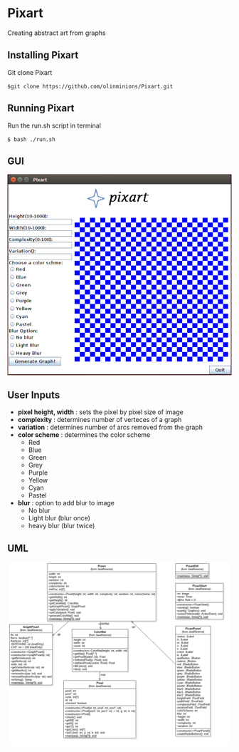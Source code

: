 # Pixart
Creating abstract art from graphs

## Installing Pixart
Git clone Pixart
<pre><code>$git clone https://github.com/olinminions/Pixart.git</code></pre>

## Running Pixart
Run the run.sh script in terminal 
<pre><code>$ bash ./run.sh</code></pre>

## GUI
![GUI](https://github.com/olinminions/Pixart/blob/master/images/gui.png "GUI")

## User Inputs
* **pixel height, width** : sets the pixel by pixel size of image
* **complexity** : determines number of verteces of a graph
* **variation** : determines number of arcs removed from the graph
* **color scheme** : determines the color scheme
	* Red
	* Blue
	* Green
	* Grey
	* Purple
	* Yellow
	* Cyan
	* Pastel
* **blur** : option to add blur to image
	* No blur
	* Light blur (blur once)
	* heavy blur (blur twice)

## UML
![UML](https://github.com/olinminions/Pixart/blob/master/images/UML.png "UML")
